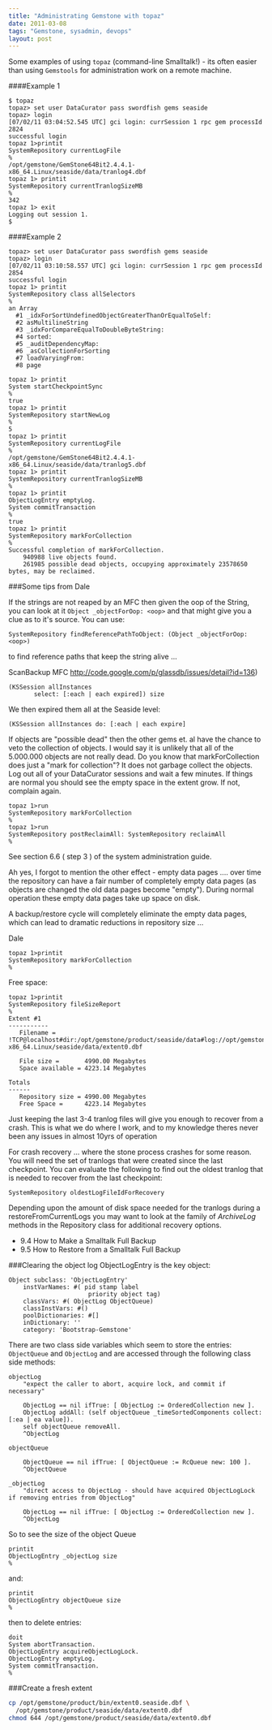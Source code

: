 ```yaml
---
title: "Administrating Gemstone with topaz"
date: 2011-03-08
tags: "Gemstone, sysadmin, devops"
layout: post
---
```


Some examples of using `topaz` (command-line Smalltalk!) - its often easier than using `Gemstools` for administration work on a remote machine.

####Example 1
```
$ topaz
topaz> set user DataCurator pass swordfish gems seaside
topaz> login
[07/02/11 03:04:52.545 UTC] gci login: currSession 1 rpc gem processId 2824
successful login
topaz 1>printit
SystemRepository currentLogFile
%
/opt/gemstone/GemStone64Bit2.4.4.1-x86_64.Linux/seaside/data/tranlog4.dbf
topaz 1> printit
SystemRepository currentTranlogSizeMB
%
342
topaz 1> exit
Logging out session 1.
$
```


####Example 2
```
topaz> set user DataCurator pass swordfish gems seaside
topaz> login
[07/02/11 03:10:58.557 UTC] gci login: currSession 1 rpc gem processId 2854
successful login
topaz 1> printit
SystemRepository class allSelectors
%
an Array
  #1 _idxForSortUndefinedObjectGreaterThanOrEqualToSelf:
  #2 asMultilineString
  #3 _idxForCompareEqualToDoubleByteString:
  #4 sorted:
  #5 _auditDependencyMap:
  #6 _asCollectionForSorting
  #7 loadVaryingFrom:
  #8 page
```

```
topaz 1> printit
System startCheckpointSync
%
true
topaz 1> printit                               
SystemRepository startNewLog
%
5
topaz 1> printit
SystemRepository currentLogFile
%
/opt/gemstone/GemStone64Bit2.4.4.1-x86_64.Linux/seaside/data/tranlog5.dbf
topaz 1> printit
SystemRepository currentTranlogSizeMB
%
topaz 1> printit
ObjectLogEntry emptyLog. 
System commitTransaction
%
true
topaz 1> printit
SystemRepository markForCollection              
%
Successful completion of markForCollection.
    940988 live objects found.
    261985 possible dead objects, occupying approximately 23578650 bytes, may be reclaimed.
```

###Some tips from Dale

If the strings are not reaped by an MFC then given the oop of the String, you can look at it `Object _objectForOop: <oop>` and that might give you a clue as to it's source. You can use:

```Smalltalk
SystemRepository findReferencePathToObject: (Object _objectForOop: <oop>)
```

 to find reference paths that keep the string alive ...

ScanBackup MFC  http://code.google.com/p/glassdb/issues/detail?id=136)

```Smalltalk
(KSSession allInstances
       select: [:each | each expired]) size
```

We then expired them all at the Seaside level:

```Smalltalk
(KSSession allInstances do: [:each | each expire]
```

If objects are "possible dead" then the other gems et. al have the chance to veto the collection of objects. I would say it is unlikely that all of the 5.000.000 objects are not really dead. Do you know that markForCollection does just a "mark for collection"? It does not garbage collect the objects. Log out all of your DataCurator sessions and wait a few minutes. If things are normal you should see the empty space in the extent grow. If not, complain again.

```
topaz 1>run
SystemRepository markForCollection
%
topaz 1>run
SystemRepository postReclaimAll: SystemRepository reclaimAll
%
```

See section 6.6 ( step 3 ) of the system administration guide.


Ah yes, I forgot to mention the other effect - empty data pages .... over time the repository can have a fair number of completely empty data pages (as objects are changed the old data pages become "empty"). During normal operation these empty data pages take up space on disk.

A backup/restore cycle will completely eliminate the empty data pages, which can lead to dramatic reductions in repository size ...

Dale

```
topaz 1>printit
SystemRepository markForCollection
%
```

Free space:
```
topaz 1>printit
SystemRepository fileSizeReport
%
Extent #1
-----------
   Filename = !TCP@localhost#dir:/opt/gemstone/product/seaside/data#log://opt/gemstone/log/%N%P.log#dbf!/opt/gemstone/GemStone64Bit2.4.4.1-x86_64.Linux/seaside/data/extent0.dbf

   File size =       4990.00 Megabytes
   Space available = 4223.14 Megabytes

Totals
------
   Repository size = 4990.00 Megabytes
   Free Space =      4223.14 Megabytes
```

Just keeping the last 3-4 tranlog files will give you enough to recover from a crash.  This is what we do where I work, and to my knowledge theres never been any issues in almost 10yrs of operation

For crash recovery ... where the stone process crashes for some reason. You will need the set of tranlogs that were created since the last checkpoint. You can evaluate the following to find out the oldest tranlog that is needed to recover from the last checkpoint:

```Smalltalk
SystemRepository oldestLogFileIdForRecovery
```


Depending upon the amount of disk space needed for the tranlogs during a restoreFromCurrentLogs you may want to look at the family of _ArchiveLog_ methods in the Repository class for additional recovery options.

* 9.4 How to Make a Smalltalk Full Backup
* 9.5 How to Restore from a Smalltalk Full Backup


###Clearing the object log
ObjectLogEntry is the key object:

```Smalltalk
Object subclass: 'ObjectLogEntry'
	instVarNames: #( pid stamp label
	                  priority object tag)
	classVars: #( ObjectLog ObjectQueue)
	classInstVars: #()
	poolDictionaries: #[]
	inDictionary: ''
	category: 'Bootstrap-Gemstone'
```

There are two class side variables which seem to store the entries: `ObjectQueue` and `ObjectLog` and are accessed through the following class side methods:

```Smalltalk
objectLog
	"expect the caller to abort, acquire lock, and commit if necessary"

	ObjectLog == nil ifTrue: [ ObjectLog := OrderedCollection new ].
	ObjectLog addAll: (self objectQueue _timeSortedComponents collect: [:ea | ea value]).
	self objectQueue removeAll.
	^ObjectLog
```

```Smalltalk
objectQueue

	ObjectQueue == nil ifTrue: [ ObjectQueue := RcQueue new: 100 ].
	^ObjectQueue
```

```Smalltalk
_objectLog
	"direct access to ObjectLog - should have acquired ObjectLogLock if removing entries from ObjectLog"

	ObjectLog == nil ifTrue: [ ObjectLog := OrderedCollection new ].
	^ObjectLog
```


So to see the size of the object Queue

```
printit
ObjectLogEntry _objectLog size
%
```

and:

```
printit
ObjectLogEntry objectQueue size
%
```

then to delete entries:

```
doit
System abortTransaction.
ObjectLogEntry acquireObjectLogLock.
ObjectLogEntry emptyLog.
System commitTransaction.
%
```

###Create a fresh extent

```bash
cp /opt/gemstone/product/bin/extent0.seaside.dbf \
  /opt/gemstone/product/seaside/data/extent0.dbf
chmod 644 /opt/gemstone/product/seaside/data/extent0.dbf
```

